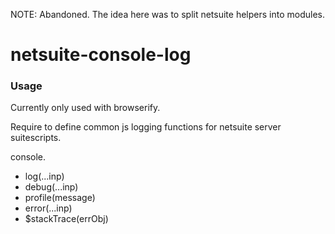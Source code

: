 NOTE: Abandoned. The idea here was to split netsuite helpers into modules.

# netsuite-console-log

### Usage

Currently only used with browserify.

Require to define common js logging functions for netsuite server suitescripts.

console.
  - log(...inp)
  - debug(...inp)
  - profile(message)
  - error(...inp)
  - $stackTrace(errObj)
